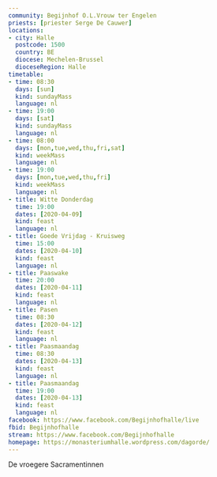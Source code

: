 ```yaml
---
community: Begijnhof O.L.Vrouw ter Engelen
priests: [priester Serge De Cauwer]
locations:
- city: Halle
  postcode: 1500
  country: BE
  diocese: Mechelen-Brussel
  dioceseRegion: Halle
timetable:
- time: 08:30
  days: [sun]
  kind: sundayMass
  language: nl
- time: 19:00
  days: [sat]
  kind: sundayMass
  language: nl
- time: 08:00
  days: [mon,tue,wed,thu,fri,sat]
  kind: weekMass
  language: nl
- time: 19:00
  days: [mon,tue,wed,thu,fri]
  kind: weekMass
  language: nl
- title: Witte Donderdag
  time: 19:00
  dates: [2020-04-09]
  kind: feast
  language: nl
- title: Goede Vrijdag - Kruisweg
  time: 15:00
  dates: [2020-04-10]
  kind: feast
  language: nl
- title: Paaswake
  time: 20:00
  dates: [2020-04-11]
  kind: feast
  language: nl
- title: Pasen
  time: 08:30
  dates: [2020-04-12]
  kind: feast
  language: nl 
- title: Paasmaandag
  time: 08:30
  dates: [2020-04-13]
  kind: feast
  language: nl  
- title: Paasmaandag
  time: 19:00
  dates: [2020-04-13]
  kind: feast
  language: nl   
facebook: https://www.facebook.com/Begijnhofhalle/live
fbid: Begijnhofhalle
stream: https://www.facebook.com/Begijnhofhalle
homepage: https://monasteriumhalle.wordpress.com/dagorde/
---
```

De vroegere Sacramentinnen
